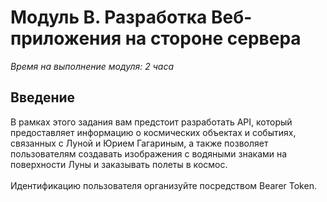 # Модуль В. Разработка Веб-приложения на стороне сервера
_Время на выполнение модуля: 2 часа_

## Введение
В рамках этого задания вам предстоит разработать API, который
предоставляет информацию о космических объектах и событиях, связанных с
Луной и Юрием Гагариным, а также позволяет пользователям создавать
изображения с водяными знаками на поверхности Луны и заказывать полеты
в космос.\
\
Идентификацию пользователя организуйте посредством Bearer Token.
